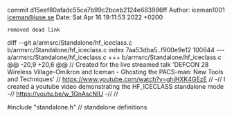 commit d15eef80afadc55ca7b99c2bceb2124e683986ff
Author: iceman1001 <iceman@iuse.se>
Date:   Sat Apr 16 19:11:53 2022 +0200

    removed dead link

diff --git a/armsrc/Standalone/hf_iceclass.c b/armsrc/Standalone/hf_iceclass.c
index 7aa53dba5..f900e9e12 100644
--- a/armsrc/Standalone/hf_iceclass.c
+++ b/armsrc/Standalone/hf_iceclass.c
@@ -20,9 +20,6 @@
 // Created for the live streamed talk 'DEFCON 28 Wireless Village-Omikron and Iceman - Ghosting the PACS-man: New Tools and Techniques'
 // https://www.youtube.com/watch?v=ghiHXK4GEzE
 //
-//  I created a youtube video demonstrating the HF_ICECLASS standalone mode
-//  https://youtu.be/w_1GnAscNIU
-//
 //
 
 #include "standalone.h" // standalone definitions
